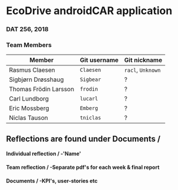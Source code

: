 # EcoDrive androidCAR application
### DAT 256, 2018

### Team Members
Member | Git username | Git nickname
--- | --- | ---
Rasmus Claesen | `Claesen` | `racl`, `Unknown`
Sigbjørn Drøsshaug | `Sigbear` | ?
Thomas Frödin Larsson | `frodin`| ?
Carl Lundborg | `lucarl` | ?
Eric Mossberg | `Emberg`| ?
Niclas Tauson | `tniclas` | ?

## Reflections are found under Documents /
#### Individual reflection / -'Name'
#### Team reflection / -Separate pdf's for each week & final report   
#### Documents / -KPI's, user-stories etc
